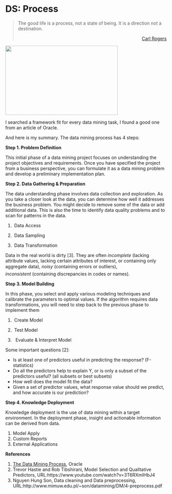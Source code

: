 # DS: Process

<blockquote>The good life is a process, not a state of being. It is a direction not a destination.
<p style="text-align:right;"><a title="view author" href="http://www.brainyquote.com/quotes/authors/c/carl_rogers.html">Carl Rogers</a></p>
</blockquote>

<img class="aligncenter" src="http://docs.oracle.com/cd/B28359_01/datamine.111/b28129/img/dm_process.gif" alt="" width="351" height="216" />

I searched a framework fit for every data mining task, I found a good one from an article of Oracle.

And here is my summary. The data mining process has 4 steps:

<strong>Step 1. Problem Definition</strong>

This initial phase of a data mining project focuses on understanding the project objectives and requirements. Once you have specified the project from a business perspective, you can formulate it as a data mining problem and develop a preliminary implementation plan.

<strong>Step 2. Data Gathering &amp; Preparation</strong>

The data understanding phase involves data collection and exploration. As you take a closer look at the data, you can determine how well it addresses the business problem. You might decide to remove some of the data or add additional data. This is also the time to identify data quality problems and to scan for patterns in the data.

<ol>
<li> Data Access</p></li>
<li><p> Data Sampling</p></li>
<li><p> Data Transformation</p></li>
</ol>

<p>Data in the real world is dirty [3]. They are often <em>incomplete </em>(lacking attribute values, lacking certain attributes of interest, or containing only aggregate data), <em>noisy</em> (containing errors or outliers), <em>inconsistent</em> (containing discrepancies in codes or names).

<strong>Step 3. Model Building</strong>

In this phase, you select and apply various modeling techniques and calibrate the parameters to optimal values. If the algorithm requires data transformations, you will need to step back to the previous phase to implement them

<ol>
<li> Create Model</p></li>
<li><p> Test Model</p></li>
<li><p>  Evaluate &amp; Interpret Model</p></li>
</ol>

<p>Some important questions [2]:

<ul>
    <li>Is at least one of predictors useful in predicting the response? (F-statistics)</li>
    <li>Do all the predictors help to explain Y, or is only a subset of the predictors useful? (all subsets or best subsets)</li>
    <li>How well does the model fit the data?</li>
    <li>Given a set of predictor values, what response value should we predict, and how accurate is our prediction?</li>
</ul>

<strong>Step 4. Knowledge Deployment</strong>

Knowledge deployment is the use of data mining within a target environment. In the deployment phase, insight and actionable information can be derived from data.

<ol>
    <li>Model Apply</li>
    <li>Custom Reports</li>
    <li>External Applications</li>
</ol>

<strong>References</strong>

<ol>
    <li><a href="http://docs.oracle.com/cd/B28359_01/datamine.111/b28129/process.htm#DMCON046" target="_blank">The Data Mining Process</a>, Oracle</li>
    <li>Trevor Hastie and Rob Tibshirani, Model Selection and Qualitative Predictors, URL:https://www.youtube.com/watch?v=3T6RXmIHbJ4</li>
    <li>Nguyen Hung Son, Data cleaning and Data preprocessing, URL:http://www.mimuw.edu.pl/~son/datamining/DM/4-preprocess.pdf</li>
</ol>